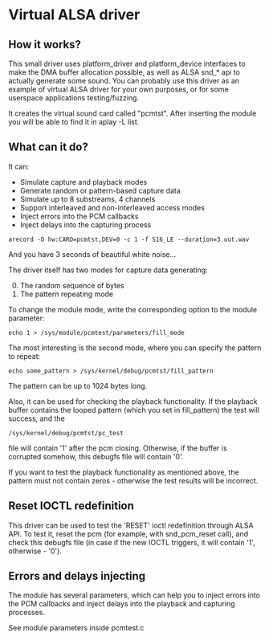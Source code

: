 # Virtual ALSA driver
## How it works?
This small driver uses platform_driver and platform_device interfaces to
make the DMA buffer allocation possible, as well as ALSA snd_\* api to
actually generate some sound. You can probably use this driver as an
example of virtual ALSA driver for your own purposes, or for some userspace applications testing/fuzzing.

It creates the virtual sound card called "pcmtst". After inserting the module
you will be able to find it in aplay -L list.

## What can it do?
It can:

- Simulate capture and playback modes
- Generate random or pattern-based capture data
- Simulate up to 8 substreams, 4 channels
- Support interleaved and non-interleaved access modes
- Inject errors into the PCM callbacks
- Inject delays into the capturing process

```
arecord -D hw:CARD=pcmtst,DEV=0 -c 1 -f S16_LE --duration=3 out.wav
```
And you have 3 seconds of beautiful white noise...

The driver itself has two modes for capture data generating:

0. The random sequence of bytes
1. The pattern repeating mode

To change the module mode, write the corresponding option to the module parameter:
```
echo 1 > /sys/module/pcmtest/parameters/fill_mode
```
The most interesting is the second mode, where you can specify the pattern to repeat:
```
echo some_pattern > /sys/kernel/debug/pcmtst/fill_pattern
```
The pattern can be up to 1024 bytes long.

Also, it can be used for checking the playback functionality.
If the playback buffer contains the looped pattern (which you set in fill_pattern) the test will
success, and the
```
/sys/kernel/debug/pcmtst/pc_test
```
file will contain '1' after the pcm closing. Otherwise, if the buffer is
corrupted somehow, this debugfs file will contain '0'.

If you want to test the playback functionality as mentioned above, the pattern must not contain
zeros - otherwise the test results will be incorrect.
## Reset IOCTL redefinition
This driver can be used to test the 'RESET' ioctl redefinition through ALSA API. To test it, reset
the pcm (for example, with snd_pcm_reset call), and check this debugfs file (in case if the new
IOCTL triggers, it will contain '1', otherwise - '0').

## Errors and delays injecting
The module has several parameters, which can help you to inject errors into the PCM callbacks and
inject delays into the playback and capturing processes.

See module parameters inside pcmtest.c
